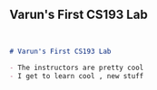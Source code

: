 ## Varun's First CS193 Lab


```markdown


# Varun's First CS193 Lab

- The instructors are pretty cool
- I get to learn cool , new stuff


```
